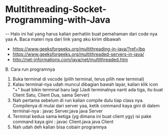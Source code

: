 # Multithreading-Socket-Programming-with-Java

-- Halo ini hal yang harus kalian perhatiin buat pemahaman dari code nya yaa
A. Baca materi nya dari link yang aku kirim dibawah
- https://www.geeksforgeeks.org/multithreading-in-java/?ref=lbp
- https://www.geeksforgeeks.org/multithreaded-servers-in-java/
- http://net-informations.com/java/net/multithreaded.htm

B. Cara run programnya
1. Buka terminal di vscode (pilih terminal, terus pilih new terminal)
2. Kalau terminal-nya udah muncul dibagian bawah layar, kalian klik icon "+" buat bikin terminal baru lagi (Jadi terminalnya nanti ada tiga, 
itu buat Client Satu, Client Dua, sama Server)
3. Nah pertama sebelum di run kalian compile dulu tiap class nya. Compilenya di mulai dari server yaa, ketik command kaya gini di dalem terminal-nya :
javac Server.java
java Server
4. Terminal kedua sama ketiga (yg dimana ini buat client ygy) isi pake command kaya gini :
javac Client.java
java Client
5. Nah udah deh kalian bisa cobain programnya
